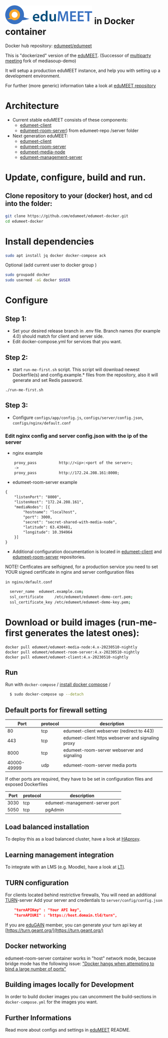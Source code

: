 # ![eduMEET](/images/logo.edumeet.svg) in Docker container
Docker hub repository: [edumeet/edumeet](https://hub.docker.com/r/edumeet/edumeet)

This is "dockerized" version of the [eduMEET](https://github.com/edumeet/edumeet).
(Successor of [multiparty meeting](https://github.com/havfo/multiparty-meeting) fork of mediasoup-demo)

It will setup a production eduMEET instance, and help you with setting up a development environment.

For further (more generic) information take a look at [eduMEET repository](https://github.com/edumeet/edumeet)

# Architecture
- Current stable eduMEET consists of these components:
  - [edumeet-client](https://github.com/edumeet/edumeet-client/)
  - [edumeet-room-server](https://github.com/edumeet/edumeet/tree/master/server)) from edumeet-repo /server folder
- Next generation eduMEET:
  - [edumeet-client](https://github.com/edumeet/edumeet-client/)
  - [edumeet-room-server](https://github.com/edumeet/edumeet-room-server)
  - [edumeet-media-node](https://github.com/edumeet/edumeet-media-node)
  - [edumeet-management-server](https://github.com/edumeet/edumeet-management-server)


# Update, configure, build and run.
## Clone repository to your (docker) host, and cd into the folder:
```bash
git clone https://github.com/edumeet/edumeet-docker.git
cd edumeet-docker
```
# Install dependencies
```bash
sudo apt install jq docker docker-compose ack
```
Optional (add current user to docker group )
```bash
sudo groupadd docker
sudo usermod -aG docker $USER
```

#  Configure
## Step 1: 
* Set your desired release branch in .env file. Branch names (for example 4.0) should match for client and server side.
* Edit docker-compose.yml for services that you want.

## Step 2: 
* start `run-me-first.sh` script. This script will download newest Dockerfile(s) and config.example.* files from the repository, also it will generate and set Redis password.
```
./run-me-first.sh
```

## Step 3: 
* Configure `configs/app/config.js`, `configs/server/config.json`, `configs/nginx/default.conf`

### Edit nginx config and server config.json with the ip of the server
* nginx example
```
    proxy_pass          http://<ip>:<port of the server>;
    -> 
    proxy_pass          http://172.24.208.161:8000;
```
* edumeet-room-server example
```
{
	"listenPort": "8000",
	"listenHost": "172.24.208.161",
	"mediaNodes": [{
		"hostname": "localhost",
		"port": 3000,
		"secret": "secret-shared-with-media-node",
		"latitude": 63.430481,
		"longitude": 10.394964
	}]
}
```

- Additional configuration documentation is located in [edumeet-client](https://github.com/edumeet/edumeet-client/) and [edumeet-room-server](https://github.com/edumeet/edumeet-room-server) repositories.

NOTE! Certficates are selfsigned, for a production service you need to set YOUR signed certificate in nginx and  server configuration files

`in nginx/default.conf`
```bash
  server_name  edumeet.example.com; 
  ssl_certificate     /etc/edumeet/edumeet-demo-cert.pem;
  ssl_certificate_key /etc/edumeet/edumeet-demo-key.pem; 
```
# Download or build images (run-me-first generates the latest ones):
```
docker pull edumeet/edumeet-media-node:4.x-20230510-nightly
docker pull edumeet/edumeet-room-server:4.x-20230510-nightly
docker pull edumeet/edumeet-client:4.x-20230510-nightly
```

## Run

Run with `docker-compose` 
/ [install docker compose](https://docs.docker.com/compose/install/) /

```sh
  $ sudo docker-compose up --detach
```

## Default ports for firewall setting
| Port | protocol | description |
| ---- | ----------- | ----------- |
|  80 | tcp | edumeet-client webserver (redirect to 443) |
|  443 | tcp | edumeet-client https webserver and signaling proxy |
|  8000 | tcp | edumeet-room-server webserver and signaling |
|  40000-49999 | udp | edumeet-room-server media ports |

If other ports are required, they have to be set in configuration files and exposed Dockerfiles

| Port | protocol | description |
| ---- | ----------- | ----------- |
|  3030 | tcp | edumeet-management-server port |
|  5050 | tcp | pgAdmin |

## Load balanced installation

To deploy this as a load balanced cluster, have a look at [HAproxy](HAproxy.md).

## Learning management integration

To integrate with an LMS (e.g. Moodle), have a look at [LTI](LTI/LTI.md).

## TURN configuration

For clients located behind restrictive firewalls, You will need an additional [TURN](https://github.com/coturn/coturn)-server 
Add your server and credentials to `server/config/config.json`

```json
    "turnAPIKey" : "Your API key",
    "turnAPIURI" : "https://host.domain.tld/turn",
```
If you are [eduGAIN](https://edugain.org/) member, you can generate your turn api key at [https://turn.geant.org/](https://turn.geant.org/)

## Docker networking

edumeet-room-server container works in "host" network mode, because bridge mode has the following issue: ["Docker hangs when attempting to bind a large number of ports"](https://success.docker.com/article/docker-compose-and-docker-run-hang-when-binding-a-large-port-range)

## Building images locally for Development
In order to build docker images you can uncomment the build-sections in `docker-compose.yml` for the images you want. 

## Further Informations

Read more about configs and settings in [eduMEET](https://github.com/edumeet/edumeet) README.

